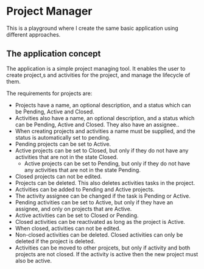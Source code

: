 # Project Manager
This is a playground where I create the same basic application using different approaches.

## The application concept
The application is a simple project managing tool. It enables the user to create project,s and activities for the project, and manage the lifecycle of them.

The requirements for projects are:

* Projects have a name, an optional description, and a status which can be Pending, Active and Closed.
* Activities also have a name, an optional description, and a status which can be Pending, Active and Closed. They also have an assignee..
* When creating projects and activities a name must be supplied, and the status is automatically set to pending.
* Pending projects can be set to Active.
* Active projects can be set to Closed, but only if they do not have any activities that are not in the state Closed.
	* Active projects can be set to Pending, but only if they do not have any activities that are not in the state Pending.
* Closed projects can not be edited.
* Projects can be deleted. This also deletes activities tasks in the project.
* Activities can be added to Pending and Active projects.
* The activity assignee can be changed if the task is Pending or Active.
* Pending activities can be set to Active, but only if they have an assignee, and only on projects that are Active.
* Active activities can be set to Closed or Pending.
* Closed activities can be reactivated as long as the project is Active.
* When closed, activities can not be edited.
* Non-closed activities can be deleted. Closed activities can only be deleted if the project is deleted.
* Activities can be moved to other projcets, but only if activity and both projects are not closed.
  If the activity is active then the new project must also be active.
